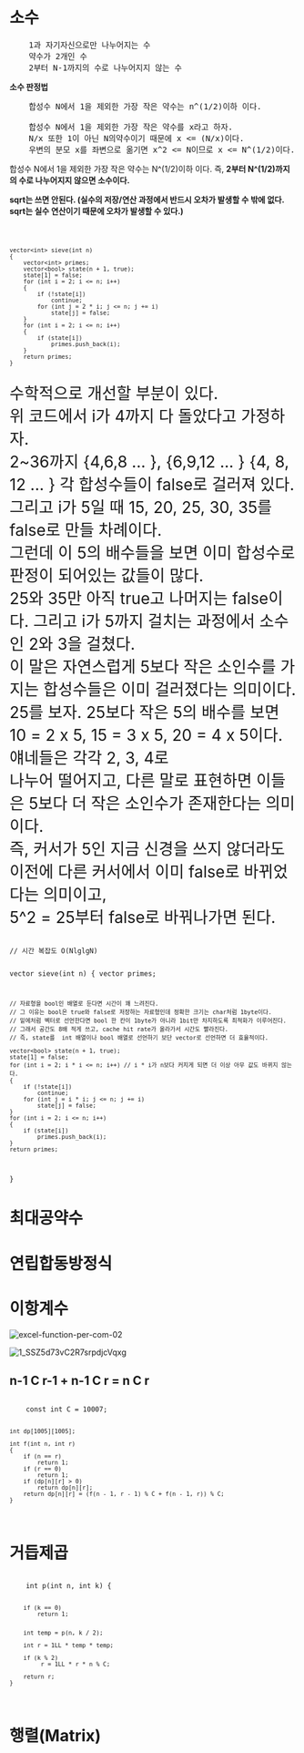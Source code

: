 # 소수
<pre>
    1과 자기자신으로만 나누어지는 수
    약수가 2개인 수
    2부터 N-1까지의 수로 나누어지지 않는 수     
</pre>

**소수 판정법**

<pre>
    합성수 N에서 1을 제외한 가장 작은 약수는 n^(1/2)이하 이다.
    
    합성수 N에서 1을 제외한 가장 작은 약수를 x라고 하자. 
    N/x 또한 1이 아닌 N의약수이기 때문에 x <= (N/x)이다.
    우변의 분모 x를 좌변으로 옮기면 x^2 <= N이므로 x <= N^(1/2)이다.
</pre>

<p>
  합성수 N에서 1을 제외한 가장 작은 약수는 N^(1/2)이하 이다.
  즉, <strong>2부터 N^(1/2)까지의 수로 나누어지지 않으면 소수이다.</strong>
</p>

**sqrt는 쓰면 안된다. (실수의 저장/연산 과정에서 반드시 오차가 발생할 수 밖에 없다. sqrt는 실수 연산이기 때문에 오차가 발생할 수 있다.)**

<code>

    vector<int> sieve(int n)
    {
        vector<int> primes;
        vector<bool> state(n + 1, true);
        state[1] = false;
        for (int i = 2; i <= n; i++)
        {
            if (!state[i])
                continue;
            for (int j = 2 * i; j <= n; j += i)
                state[j] = false;
        }
        for (int i = 2; i <= n; i++)
        {
            if (state[i])
                primes.push_back(i);
        }
        return primes;
    }
    
</code>

<div style="font-size:200%">
    수학적으로 개선할 부분이 있다. <br>
    위 코드에서 i가 4까지 다 돌았다고 가정하자. <br>
    2~36까지 {4,6,8 ... }, {6,9,12 ... } {4, 8, 12 ... } 각 합성수들이 false로 걸러져 있다.<br>
    그리고 i가 5일 때 15, 20, 25, 30, 35를 false로 만들 차례이다. <br>
    그런데 이 5의 배수들을 보면 이미 합성수로 판정이 되어있는 값들이 많다.<br>
    25와 35만 아직 true고 나머지는 false이다. 그리고 i가 5까지 걸치는 과정에서 소수인 2와 3을 걸쳤다.<br>
    이 말은 자연스럽게 5보다 작은 소인수를 가지는 합성수들은 이미 걸러졌다는 의미이다.<br>
    25를 보자. 25보다 작은 5의 배수를 보면 10 = 2 x 5, 15 = 3 x 5, 20 = 4 x 5이다. 얘네들은 각각 2, 3, 4로<br>
    나누어 떨어지고, 다른 말로 표현하면 이들은 5보다 더 작은 소인수가 존재한다는 의미이다.<br>
    즉, 커서가 5인 지금 신경을 쓰지 않더라도 이전에 다른 커서에서 이미 false로 바뀌었다는 의미이고,<br>
    5^2 = 25부터 false로 바꿔나가면 된다.
</div>
<br>


<code>
// 시간 복잡도 O(NlglgN)

vector<int> sieve(int n)
{
    vector<int> primes;

    // 자료형을 bool인 배열로 둔다면 시간이 꽤 느려진다.
    // 그 이유는 bool은 true와 false로 저장하는 자료형인데 정확한 크기는 char처럼 1byte이다.
    // 밑에처럼 벡터로 선언한다면 bool 한 칸이 1byte가 아니라 1bit만 차지하도록 최적화가 이루어진다.
    // 그래서 공간도 8배 적게 쓰고, cache hit rate가 올라가서 시간도 빨라진다.
    // 즉, state를  int 배열이나 bool 배열로 선언하기 보단 vector로 선언하면 더 효율적이다.

    vector<bool> state(n + 1, true);
    state[1] = false;
    for (int i = 2; i * i <= n; i++) // i * i가 n보다 커지게 되면 더 이상 아무 값도 바뀌지 않는다.
    {
        if (!state[i])
            continue;
        for (int j = i * i; j <= n; j += i)
            state[j] = false;
    }
    for (int i = 2; i <= n; i++)
    {
        if (state[i])
            primes.push_back(i);
    }
    return primes;
}
</code>

# 최대공약수


# 연립합동방정식


# 이항계수

![excel-function-per-com-02](https://user-images.githubusercontent.com/76881971/166615138-6d1c0274-11f7-42d8-acce-858d55e59c19.png)

![1_SSZ5d73vC2R7srpdjcVqxg](https://user-images.githubusercontent.com/76881971/166615468-279d04ab-a54a-401d-aa22-88e85dc0de04.png)

## n-1 C r-1 + n-1 C r = n C r

<code>
    const int C = 10007;

    int dp[1005][1005];

    int f(int n, int r)
    {
        if (n == r)
            return 1;
        if (r == 0)
            return 1;
        if (dp[n][r] > 0)
            return dp[n][r];
        return dp[n][r] = (f(n - 1, r - 1) % C + f(n - 1, r)) % C;
    }
</code>

# 거듭제곱

<code>
    int p(int n, int k) {

        if (k == 0)
            return 1;


        int temp = p(n, k / 2);

        int r = 1LL * temp * temp;

        if (k % 2)
             r = 1LL * r * n % C;

        return r;
    }
</code>

# 행렬(Matrix)
